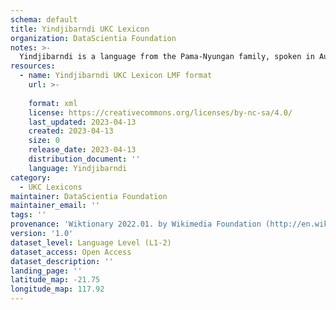 ```yaml
---
schema: default
title: Yindjibarndi UKC Lexicon
organization: DataScientia Foundation
notes: >-
  Yindjibarndi is a language from the Pama-Nyungan family, spoken in Australia. The UKC Lexicon of Yindjibarndi is represented as a lexico-semantic network. It consists of words, word senses, synsets, as well as sense-level and synset-level relationships.
resources:
  - name: Yindjibarndi UKC Lexicon LMF format
    url: >-
      
    format: xml
    license: https://creativecommons.org/licenses/by-nc-sa/4.0/
    last_updated: 2023-04-13
    created: 2023-04-13
    size: 0
    release_date: 2023-04-13
    distribution_document: ''
    language: Yindjibarndi
category:
  - UKC Lexicons
maintainer: DataScientia Foundation
maintainer_email: ''
tags: ''
provenance: 'Wiktionary 2022.01. by Wikimedia Foundation (http://en.wiktionary.org); CogNet 2.1 by Khuyagbaatar Batsuren, National University of Mongolia (http://cognet.ukc.disi.unitn.it); Princeton WordNet 2.1 by Princeton University (https://wordnet.princeton.edu)'
version: '1.0'
dataset_level: Language Level (L1-2)
dataset_access: Open Access
dataset_description: ''
landing_page: ''
latitude_map: -21.75
longitude_map: 117.92
---
```


